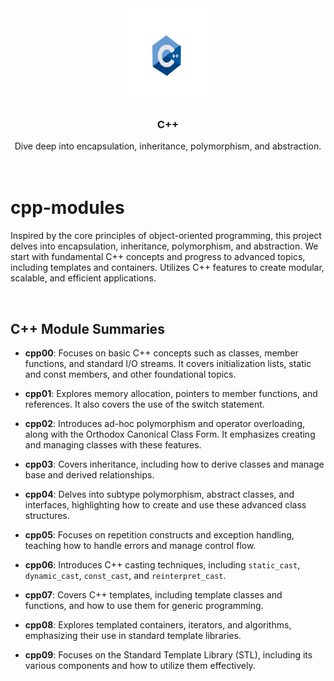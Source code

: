 
<div align="center">
<a href="https://github.com/hadi14250">
    <img src="github_gifs/cpp.gif" alt="c++ gif" width="150" height="150">
  </a>
  <h3 align="center">C++</h3>
    Dive deep into encapsulation, inheritance, polymorphism, and abstraction.
  <br>
  <br>
</div>

<br>

# cpp-modules

Inspired by the core principles of object-oriented programming, this project delves into encapsulation, inheritance, polymorphism, and abstraction. We start with fundamental C++ concepts and progress to advanced topics, including templates and containers. Utilizes C++ features to create modular, scalable, and efficient applications.

<br>


## C++ Module Summaries

- **cpp00**: Focuses on basic C++ concepts such as classes, member functions, and standard I/O streams. It covers initialization lists, static and const members, and other foundational topics.

- **cpp01**: Explores memory allocation, pointers to member functions, and references. It also covers the use of the switch statement.

- **cpp02**: Introduces ad-hoc polymorphism and operator overloading, along with the Orthodox Canonical Class Form. It emphasizes creating and managing classes with these features.

- **cpp03**: Covers inheritance, including how to derive classes and manage base and derived relationships.

- **cpp04**: Delves into subtype polymorphism, abstract classes, and interfaces, highlighting how to create and use these advanced class structures.

- **cpp05**: Focuses on repetition constructs and exception handling, teaching how to handle errors and manage control flow.

- **cpp06**: Introduces C++ casting techniques, including `static_cast`, `dynamic_cast`, `const_cast`, and `reinterpret_cast`.

- **cpp07**: Covers C++ templates, including template classes and functions, and how to use them for generic programming.

- **cpp08**: Explores templated containers, iterators, and algorithms, emphasizing their use in standard template libraries.

- **cpp09**: Focuses on the Standard Template Library (STL), including its various components and how to utilize them effectively.

<br>
